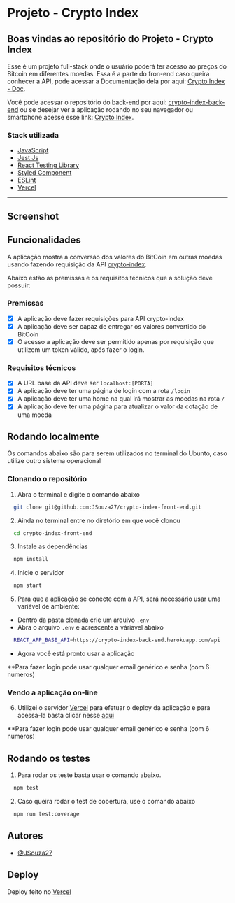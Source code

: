 # Projeto - Crypto Index

## Boas vindas ao repositório do Projeto - Crypto Index

Esse é um projeto full-stack onde o usuário poderá ter acesso
ao preços do Bitcoin em diferentes moedas.
Essa é a parte do fron-end caso queira conhecer a API, pode acessar a Documentação
dela por aqui: [Crypto Index - Doc](https://crypto-index-back-end.herokuapp.com/api/docs/).

Você pode acessar o repositório do back-end por aqui: [crypto-index-back-end](https://github.com/JSouza27/crypto-index-back-end)
ou se desejar ver a aplicação rodando no seu navegador ou smartphone
acesse esse link: [Crypto Index](https://crypto-index-front-end.vercel.app/login).


### Stack utilizada

- [JavaScript](https://developer.mozilla.org/pt-BR/docs/Web/JavaScript)
- [Jest Js](https://jestjs.io/pt-BR/docs/tutorial-react)
- [React Testing Library](https://testing-library.com/docs/react-testing-library/intro/)
- [Styled Component](https://styled-components.com/docs/basics#getting-started)
- [ESLint](https://eslint.org/)
- [Vercel](https://vercel.com/docs)

---

## Screenshot



## Funcionalidades

A aplicação mostra a conversão dos valores do BitCoin em outras moedas
usando fazendo requisição da API [crypto-index](https://crypto-index-back-end.herokuapp.com/api/docs/).

Abaixo estão as premissas e os requisitos técnicos que a solução
deve possuir:

### Premissas

- [x] A aplicação deve fazer requisições para API crypto-index
- [x] A aplicação deve ser capaz de entregar os valores convertido do BitCoin
- [x] O acesso a aplicação deve ser permitido apenas por requisição
que utilizem um token válido, após fazer o login.

### Requisitos técnicos

- [x] A URL base da API deve ser `localhost:[PORTA]`
- [x] A aplicação deve ter uma página de login com a rota `/login`
- [x] A aplicação deve ter uma home na qual irá mostrar as moedas na rota `/`
- [x] A aplicação deve ter uma página para atualizar o valor da cotação de uma moeda

## Rodando localmente

Os comandos abaixo são para serem utilizados no terminal 
do Ubunto, caso utilize outro sistema operacional 

### Clonando o repositório

1. Abra o terminal e digite o comando abaixo

```bash
  git clone git@github.com:JSouza27/crypto-index-front-end.git
```

2. Ainda no terminal entre no diretório em que você clonou

```bash
  cd crypto-index-front-end
```

3. Instale as dependências

```bash
  npm install
```

4. Inicie o servidor

```bash
  npm start
```

5. Para que a aplicação se conecte com a API, será necessário usar
uma variável de ambiente: 

- Dentro da pasta clonada crie um arquivo `.env`
- Abra o arquivo `.env` e acrescente a váriavel abaixo

```bash
  REACT_APP_BASE_API=https://crypto-index-back-end.herokuapp.com/api
```
- Agora você está pronto usar a aplicação

**Para fazer login pode usar qualquer email genérico e senha (com 6 numeros)

### Vendo a aplicação on-line

6. Utilizei o servidor [Vercel](https://vercel.com/docs) para efetuar
o deploy da aplicação e para acessa-la basta clicar nesse [aqui](https://crypto-index-front-end.vercel.app/login)

**Para fazer login pode usar qualquer email genérico e senha (com 6 numeros)
## Rodando os testes

1. Para rodar os teste basta usar o comando abaixo.


```bash
  npm test
```

2. Caso queira rodar o test de cobertura, use o comando abaixo


```bash
  npm run test:coverage
```

## Autores

- [@JSouza27](https://github.com/JSouza27)


## Deploy

Deploy feito no [Vercel](https://vercel.com/docs)


